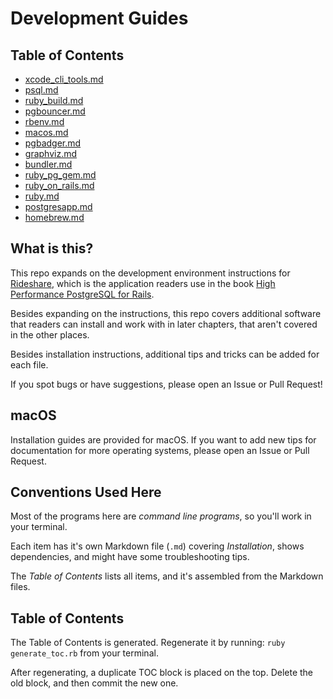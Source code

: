 # Development Guides

## Table of Contents
- [xcode_cli_tools.md](/xcode_cli_tools.md)
- [psql.md](/psql.md)
- [ruby_build.md](/ruby_build.md)
- [pgbouncer.md](/pgbouncer.md)
- [rbenv.md](/rbenv.md)
- [macos.md](/macos.md)
- [pgbadger.md](/pgbadger.md)
- [graphviz.md](/graphviz.md)
- [bundler.md](/bundler.md)
- [ruby_pg_gem.md](/ruby_pg_gem.md)
- [ruby_on_rails.md](/ruby_on_rails.md)
- [ruby.md](/ruby.md)
- [postgresapp.md](/postgresapp.md)
- [homebrew.md](/homebrew.md)

## What is this?

This repo expands on the development environment instructions for [Rideshare](https://github.com/andyatkinson/rideshare),
which is the application readers use in the book [High Performance PostgreSQL for Rails](https://pragprog.com/titles/aapsql/high-performance-postgresql-for-rails/).

Besides expanding on the instructions, this repo covers additional software that readers can install and work with in later chapters, that aren't covered in the other places.

Besides installation instructions, additional tips and tricks can be added for each file.

If you spot bugs or have suggestions, please open an Issue or Pull Request!


## macOS

Installation guides are provided for macOS. If you want to add new tips for documentation for more operating systems, please open an Issue or Pull Request.


## Conventions Used Here

Most of the programs here are *command line programs*, so you'll work in your terminal.

Each item has it's own Markdown file (`.md`) covering *Installation*, shows dependencies, and might have some troubleshooting tips.

The *Table of Contents* lists all items, and it's assembled from the Markdown files.

## Table of Contents

The Table of Contents is generated. Regenerate it by running: `ruby generate_toc.rb` from your terminal.

After regenerating, a duplicate TOC block is placed on the top. Delete the old block, and then commit the new one.
